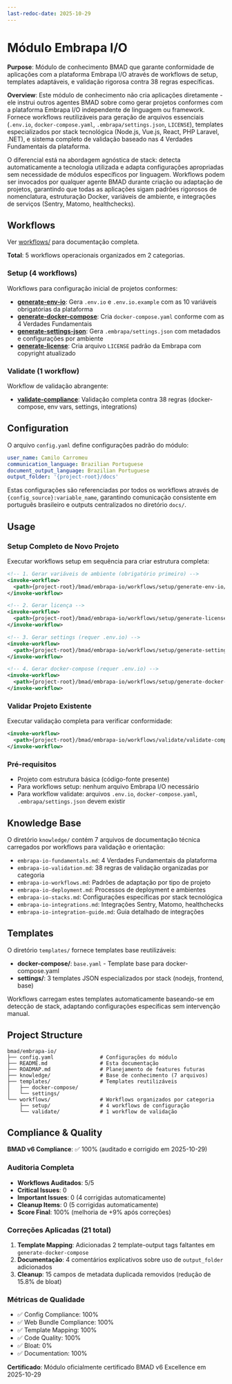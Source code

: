 ```yaml
---
last-redoc-date: 2025-10-29
---
```


# Módulo Embrapa I/O

**Purpose**: Módulo de conhecimento BMAD que garante conformidade de aplicações com a plataforma Embrapa I/O através de workflows de setup, templates adaptáveis, e validação rigorosa contra 38 regras específicas.

**Overview**: Este módulo de conhecimento não cria aplicações diretamente - ele instrui outros agentes BMAD sobre como gerar projetos conformes com a plataforma Embrapa I/O independente de linguagem ou framework. Fornece workflows reutilizáveis para geração de arquivos essenciais (`.env.io`, `docker-compose.yaml`, `.embrapa/settings.json`, `LICENSE`), templates especializados por stack tecnológica (Node.js, Vue.js, React, PHP Laravel, .NET), e sistema completo de validação baseado nas 4 Verdades Fundamentais da plataforma.

O diferencial está na abordagem agnóstica de stack: detecta automaticamente a tecnologia utilizada e adapta configurações apropriadas sem necessidade de módulos específicos por linguagem. Workflows podem ser invocados por qualquer agente BMAD durante criação ou adaptação de projetos, garantindo que todas as aplicações sigam padrões rigorosos de nomenclatura, estruturação Docker, variáveis de ambiente, e integrações de serviços (Sentry, Matomo, healthchecks).

## Workflows

Ver [workflows/](./workflows/) para documentação completa.

**Total**: 5 workflows operacionais organizados em 2 categorias.

### Setup (4 workflows)
Workflows para configuração inicial de projetos conformes:
- **[generate-env-io](./workflows/setup/generate-env-io/)**: Gera `.env.io` e `.env.io.example` com as 10 variáveis obrigatórias da plataforma
- **[generate-docker-compose](./workflows/setup/generate-docker-compose/)**: Cria `docker-compose.yaml` conforme com as 4 Verdades Fundamentais
- **[generate-settings-json](./workflows/setup/generate-settings-json/)**: Gera `.embrapa/settings.json` com metadados e configurações por ambiente
- **[generate-license](./workflows/setup/generate-license/)**: Cria arquivo `LICENSE` padrão da Embrapa com copyright atualizado

### Validate (1 workflow)
Workflow de validação abrangente:
- **[validate-compliance](./workflows/validate/validate-compliance/)**: Validação completa contra 38 regras (docker-compose, env vars, settings, integrations)

## Configuration

O arquivo `config.yaml` define configurações padrão do módulo:

```yaml
user_name: Camilo Carromeu
communication_language: Brazilian Portuguese
document_output_language: Brazilian Portuguese
output_folder: '{project-root}/docs'
```

Estas configurações são referenciadas por todos os workflows através de `{config_source}:variable_name`, garantindo comunicação consistente em português brasileiro e outputs centralizados no diretório `docs/`.

## Usage

### Setup Completo de Novo Projeto

Executar workflows setup em sequência para criar estrutura completa:

```xml
<!-- 1. Gerar variáveis de ambiente (obrigatório primeiro) -->
<invoke-workflow>
  <path>{project-root}/bmad/embrapa-io/workflows/setup/generate-env-io/workflow.yaml</path>
</invoke-workflow>

<!-- 2. Gerar licença -->
<invoke-workflow>
  <path>{project-root}/bmad/embrapa-io/workflows/setup/generate-license/workflow.yaml</path>
</invoke-workflow>

<!-- 3. Gerar settings (requer .env.io) -->
<invoke-workflow>
  <path>{project-root}/bmad/embrapa-io/workflows/setup/generate-settings-json/workflow.yaml</path>
</invoke-workflow>

<!-- 4. Gerar docker-compose (requer .env.io) -->
<invoke-workflow>
  <path>{project-root}/bmad/embrapa-io/workflows/setup/generate-docker-compose/workflow.yaml</path>
</invoke-workflow>
```

### Validar Projeto Existente

Executar validação completa para verificar conformidade:

```xml
<invoke-workflow>
  <path>{project-root}/bmad/embrapa-io/workflows/validate/validate-compliance/workflow.yaml</path>
</invoke-workflow>
```

### Pré-requisitos

- Projeto com estrutura básica (código-fonte presente)
- Para workflows setup: nenhum arquivo Embrapa I/O necessário
- Para workflow validate: arquivos `.env.io`, `docker-compose.yaml`, `.embrapa/settings.json` devem existir

## Knowledge Base

O diretório `knowledge/` contém 7 arquivos de documentação técnica carregados por workflows para validação e orientação:

- `embrapa-io-fundamentals.md`: 4 Verdades Fundamentais da plataforma
- `embrapa-io-validation.md`: 38 regras de validação organizadas por categoria
- `embrapa-io-workflows.md`: Padrões de adaptação por tipo de projeto
- `embrapa-io-deployment.md`: Processos de deployment e ambientes
- `embrapa-io-stacks.md`: Configurações específicas por stack tecnológica
- `embrapa-io-integrations.md`: Integrações Sentry, Matomo, healthchecks
- `embrapa-io-integration-guide.md`: Guia detalhado de integrações

## Templates

O diretório `templates/` fornece templates base reutilizáveis:

- **docker-compose/**: `base.yaml` - Template base para docker-compose.yaml
- **settings/**: 3 templates JSON especializados por stack (nodejs, frontend, base)

Workflows carregam estes templates automaticamente baseando-se em detecção de stack, adaptando configurações específicas sem intervenção manual.

## Project Structure

```
bmad/embrapa-io/
├── config.yaml               # Configurações do módulo
├── README.md                 # Esta documentação
├── ROADMAP.md                # Planejamento de features futuras
├── knowledge/                # Base de conhecimento (7 arquivos)
├── templates/                # Templates reutilizáveis
│   ├── docker-compose/
│   └── settings/
└── workflows/                # Workflows organizados por categoria
    ├── setup/                # 4 workflows de configuração
    └── validate/             # 1 workflow de validação
```

## Compliance & Quality

**BMAD v6 Compliance**: ✅ 100% (auditado e corrigido em 2025-10-29)

### Auditoria Completa
- **Workflows Auditados**: 5/5
- **Critical Issues**: 0
- **Important Issues**: 0 (4 corrigidas automaticamente)
- **Cleanup Items**: 0 (5 corrigidas automaticamente)
- **Score Final**: 100% (melhoria de +9% após correções)

### Correções Aplicadas (21 total)
1. **Template Mapping**: Adicionadas 2 template-output tags faltantes em `generate-docker-compose`
2. **Documentação**: 4 comentários explicativos sobre uso de `output_folder` adicionados
3. **Cleanup**: 15 campos de metadata duplicada removidos (redução de 15.8% de bloat)

### Métricas de Qualidade
- ✅ Config Compliance: 100%
- ✅ Web Bundle Compliance: 100%
- ✅ Template Mapping: 100%
- ✅ Code Quality: 100%
- ✅ Bloat: 0%
- ✅ Documentation: 100%

**Certificado**: Módulo oficialmente certificado BMAD v6 Excellence em 2025-10-29
